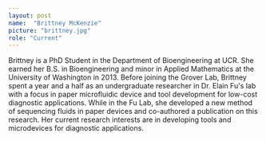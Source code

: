 ```yaml
---
layout: post
name:  "Brittney McKenzie"
picture: "brittney.jpg"
role: "Current"
---
```

Brittney is a PhD Student in the Department of Bioengineering at UCR. She earned her B.S. in Bioengineering and minor in Applied Mathematics at the University of Washington in 2013. Before joining the Grover Lab, Brittney spent a year and a half as an undergraduate researcher in Dr. Elain Fu's lab with a focus in paper microfluidic device and tool development for low-cost diagnostic applications. While in the Fu Lab, she developed a new method of sequencing fluids in paper devices and co-authored a publication on this research. Her current research interests are in developing tools and microdevices for diagnostic applications.
